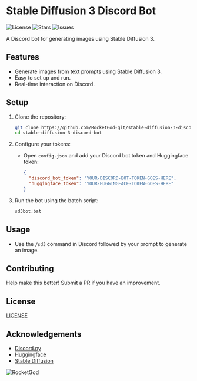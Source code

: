 # Stable Diffusion 3 Discord Bot

![License](https://img.shields.io/github/license/RocketGod-git/stable-diffusion-3-discord-bot)
![Stars](https://img.shields.io/github/stars/RocketGod-git/stable-diffusion-3-discord-bot)
![Issues](https://img.shields.io/github/issues/RocketGod-git/stable-diffusion-3-discord-bot)

A Discord bot for generating images using Stable Diffusion 3.

## Features
- Generate images from text prompts using Stable Diffusion 3.
- Easy to set up and run.
- Real-time interaction on Discord.

## Setup

1. Clone the repository:
   ```bash
   git clone https://github.com/RocketGod-git/stable-diffusion-3-discord-bot.git
   cd stable-diffusion-3-discord-bot
   ```

2. Configure your tokens:
   - Open `config.json` and add your Discord bot token and Huggingface token:
     ```json
     {
       "discord_bot_token": "YOUR-DISCORD-BOT-TOKEN-GOES-HERE",
       "huggingface_token": "YOUR-HUGGINGFACE-TOKEN-GOES-HERE"
     }
     ```

3. Run the bot using the batch script:
   ```bash
   sd3bot.bat
   ```

## Usage

- Use the `/sd3` command in Discord followed by your prompt to generate an image.

## Contributing

Help make this better! Submit a PR if you have an improvement. 

## License

[LICENSE](LICENSE)

## Acknowledgements

- [Discord.py](https://github.com/Rapptz/discord.py)
- [Huggingface](https://huggingface.co/)
- [Stable Diffusion](https://github.com/CompVis/stable-diffusion)



![RocketGod](https://github.com/RocketGod-git/Flipper_Zero/assets/57732082/f5d67cfd-585d-4b23-905f-37151e3d6a7d)